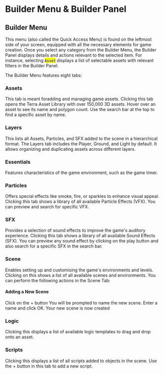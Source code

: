 # Builder Menu & Builder Panel

## Builder Menu

This menu (also called the Quick Access Menu) is found on the leftmost side of your screen, equipped with all the necessary elements for game creation. Once you select any category from the Builder Menu, the Builder Panel displays details and actions relevant to the selected item. For instance, selecting <mark style="color:blue;">`Asset`</mark> displays a list of selectable assets with relevant filters in the Builder Panel.&#x20;

The Builder Menu features eight tabs:

### Assets

This tab is meant foradding and managing game assets. Clicking this tab opens the Terra Asset Library with over 150,000 3D assets. Hover over an asset to see its name and polygon count. Use the search bar at the top to find a specific asset by name.

### Layers

This lists all Assets, Particles, and SFX added to the scene in a hierarchical format. The Layers tab includes the Player, Ground, and Light by default. It allows organizing and duplicating assets across different layers.

### Essentials

Features characteristics of the game environment, such as the game timer.

### Particles

Offers special effects like smoke, fire, or sparkles to enhance visual appeal. Clicking this tab shows a library of all available Particle Effects (VFX). You can preview and search for specific VFX.

### SFX

Provides a selection of sound effects to improve the game's auditory experience. Clicking this tab shows a library of all available Sound Effects (SFX). You can preview any sound effect by clicking on the play button and also search for a specific SFX in the search bar.

### Scene

Enables setting up and customising the game's environments and levels. Clicking on this shows a list of all available scenes and environments. You can perform the following actions in the Scene Tab:&#x20;

#### Adding a New Scene

Click on the + button You will be prompted to name the new scene. Enter a name and click OK. Your new scene is now created

### Logic

Clicking this displays a list of available logic templates to drag and drop onto an asset.&#x20;

### Scripts

Clicking this displays a list of all scripts added to objects in the scene. Use the + button in this tab to add a new script.





